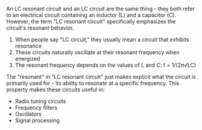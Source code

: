 An LC resonant circuit and an LC circuit are the same thing - they both refer to an electrical circuit containing an inductor (L) and a capacitor (C). However, the term "LC resonant circuit" specifically emphasizes the circuit's resonant behavior.

1. When people say "LC circuit," they usually mean a circuit that exhibits resonance
2. These circuits naturally oscillate at their resonant frequency when energized
3. The resonant frequency depends on the values of L and C: f = 1/(2π√LC)

The "resonant" in "LC resonant circuit" just makes explicit what the circuit is primarily used for - its ability to resonate at a specific frequency. This property makes these circuits useful in:

- Radio tuning circuits
- Frequency filters
- Oscillators
- Signal processing
